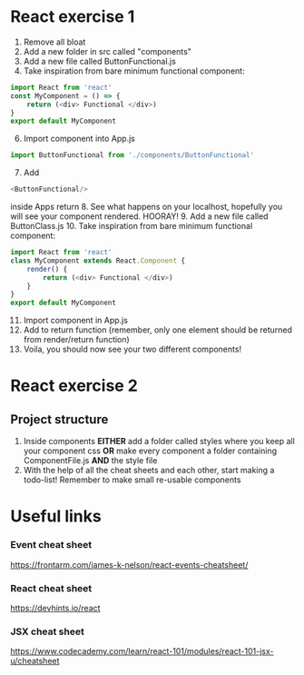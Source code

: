 # React exercise 1
1. Remove all bloat
2. Add a new folder in src called "components"
3. Add a new file called ButtonFunctional.js
4. Take inspiration from bare minimum functional component: 
```js
import React from 'react'
const MyComponent = () => {
    return (<div> Functional </div>)
}
export default MyComponent
```
6. Import component into App.js 
```js
import ButtonFunctional from './components/ButtonFunctional'
```
7. Add
```js
<ButtonFunctional/>
``` 
inside Apps return
8. See what happens on your localhost, hopefully you will see your component rendered. HOORAY!
9. Add a new file called ButtonClass.js
10. Take inspiration from bare minimum functional component:
```js
import React from 'react'
class MyComponent extends React.Component {
    render() {
        return (<div> Functional </div>)
    }
}
export default MyComponent
```
11. Import component in App.js
12. Add to return function (remember, only one element should be returned from render/return function)
13. Voila, you should now see your two different components!

# React exercise 2
## Project structure
1. Inside components **EITHER** add a folder called styles where you keep all your component css **OR** make every component a folder containing ComponentFile.js **AND** the style file
2. With the help of all the cheat sheets and each other, start making a todo-list! Remember to make small re-usable components

# Useful links
### Event cheat sheet
https://frontarm.com/james-k-nelson/react-events-cheatsheet/

### React cheat sheet
https://devhints.io/react

### JSX cheat sheet
https://www.codecademy.com/learn/react-101/modules/react-101-jsx-u/cheatsheet